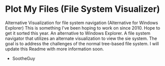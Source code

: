 # Plot My Files (File System Visualizer)
Alternative Visualization for file system navigation (Alternative for Windows Explorer)
This is something I've been hoping to work on since 2010. Hope to get it sorted this year.
An alternative to Windows Explorer. A file system navigator that utilizes an alternate visualization to view the sie system.
The goal is to address the challenges of the normal tree-based file system. I will update this Readme with more information
soon.

- SootheGuy
